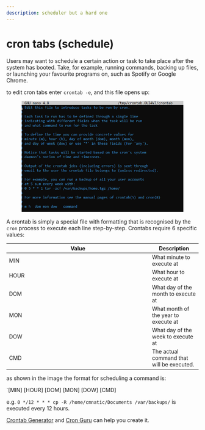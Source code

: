 ```yaml
---
description: scheduler but a hard one
---
```


# cron tabs (schedule)

Users may want to schedule a certain action or task to take place after the system has booted. Take, for example, running commands, backing up files, or launching your favourite programs on, such as Spotify or Google Chrome.

to edit cron tabs enter `crontab -e`, and this file opens up:

<figure><img src="../.gitbook/assets/image.png" alt=""><figcaption></figcaption></figure>

A crontab is simply a special file with formatting that is recognised by the `cron` process to execute each line step-by-step. Crontabs require 6 specific values:

<table><thead><tr><th width="361">Value</th><th>Description</th></tr></thead><tbody><tr><td>MIN</td><td>What minute to execute at</td></tr><tr><td>HOUR</td><td>What hour to execute at</td></tr><tr><td>DOM</td><td>What day of the month to execute at</td></tr><tr><td>MON</td><td>What month of the year to execute at</td></tr><tr><td>DOW</td><td>What day of the week to execute at</td></tr><tr><td>CMD</td><td>The actual command that will be executed.</td></tr></tbody></table>

as shown in the image the format for scheduling a command is:

\`\[MIN] \[HOUR] \[DOM] \[MON] \[DOW] \[CMD]

e.g. `0 */12 * * * cp -R /home/cmnatic/Documents /var/backups/` is executed every 12 hours.

[Crontab Generator](https://crontab-generator.org/) and [Cron Guru](https://crontab.guru/) can help you create it.

